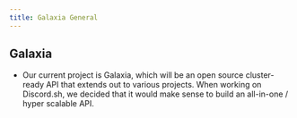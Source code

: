```yaml
---
title: Galaxia General
---
```


## Galaxia

- Our current project is Galaxia, which will be an open source cluster-ready API that extends out to various projects. When working on Discord.sh, we decided that it would make sense to build an all-in-one / hyper scalable API.
